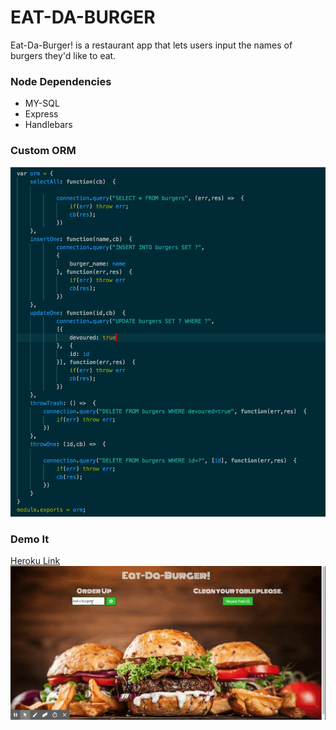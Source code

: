 # EAT-DA-BURGER
Eat-Da-Burger! is a restaurant app that lets users input the names of burgers they'd like to eat.

### Node Dependencies
- MY-SQL
- Express
- Handlebars

### Custom ORM
![ORM](/orm.png)
### Demo It
[Heroku Link](https://vast-coast-48173.herokuapp.com/)
![Demo Eat-Da-Burger](/demo.gif)